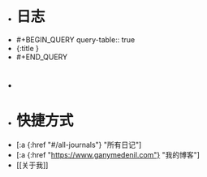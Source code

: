 - # 日志
- #+BEGIN_QUERY
  query-table:: true
- {:title }
- #+END_QUERY
- #
- # 快捷方式
- [:a {:href "#/all-journals"} "所有日记"]
- [:a {:href "https://www.ganymedenil.com"} "我的博客"]
- [[关于我]]